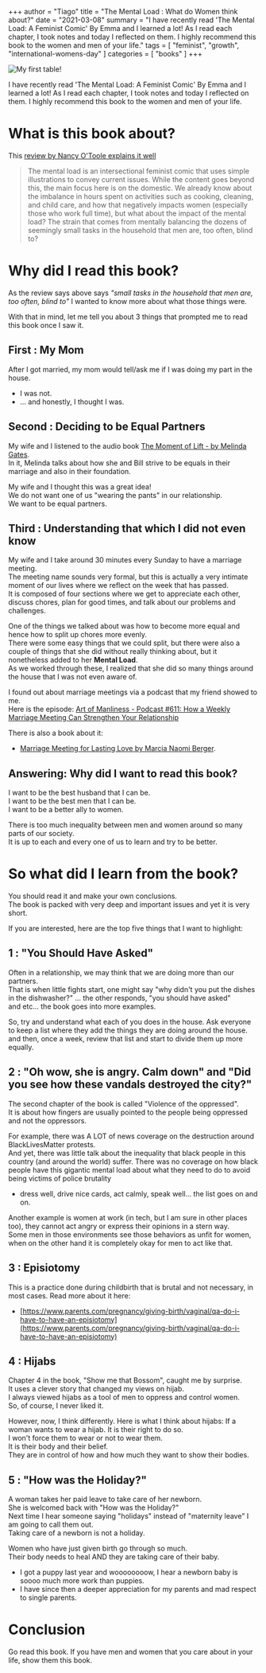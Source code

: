 +++
author = "Tiago"
title = "The Mental Load : What do Women think about?"
date = "2021-03-08"
summary = "I have recently read 'The Mental Load: A Feminist Comic' By Emma and I learned a lot! As I read each chapter, I took notes and today I reflected on them. I highly recommend this book to the women and men of your life."
tags = [
    "feminist",
    "growth",
    "international-womens-day"
]
categories = [
    "books"
]
+++

![My first table!](/imgs/books/the-mental-work-load.png)  

I have recently read 'The Mental Load: A Feminist Comic' By Emma and I learned a lot! As I read each chapter, I took notes and today I reflected on them. I highly recommend this book to the women and men of your life.



# What is this book about?
This [review by Nancy O'Toole explains it well](https://www.goodreads.com/book/show/39196352-the-mental-load#:~:text=The%20mental%20load%20is%20an%20intersectional%20feminist%20comic,the%20main%20focus%20here%20is%20on%20the%20domestic.)  
> The mental load is an intersectional feminist comic that uses simple illustrations to convey current issues. While the content goes beyond this, the main focus here is on the domestic. We already know about the imbalance in hours spent on activities such as cooking, cleaning, and child care, and how that negatively impacts women (especially those who work full time), but what about the impact of the mental load? The strain that comes from mentally balancing the dozens of seemingly small tasks in the household that men are, too often, blind to?

# Why did I read this book?
As the review says above says *"small tasks in the household that men are, too often, blind to"* I wanted to know more about what those things were.
  

With that in mind, let me tell you about 3 things that prompted me to read this book once I saw it.
## First : My Mom
After I got married, my mom would tell/ask me if I was doing my part in the house.
- I was not. 
- ... and honestly, I thought I was.

## Second : Deciding to be Equal Partners
My wife and I listened to the audio book [The Moment of Lift - by Melinda Gates](https://www.audible.com/pd/The-Moment-of-Lift-Audiobook/1250317045).  
In it, Melinda talks about how she and Bill strive to be equals in their marriage and also in their foundation.  

My wife and I thought this was a great idea!  
We do not want one of us "wearing the pants" in our relationship.  
We want to be equal partners.

## Third : Understanding that which I did not even know
My wife and I take around 30 minutes every Sunday to have a marriage meeting.  
The meeting name sounds very formal, but this is actually a very intimate moment of our lives where we reflect on the week that has passed.  
It is composed of four sections where we get to appreciate each other, discuss chores, plan for good times, and talk about our problems and challenges.  
  

One of the things we talked about was how to become more equal and hence how to split up chores more evenly.  
There were some easy things that we could split, but there were also a couple of things that she did without really thinking about, but it nonetheless added to her **Mental Load**.  
As we worked through these, I realized that she did so many things around the house that I was not even aware of.  

I found out about marriage meetings via a podcast that my friend showed to me.  
Here is the episode: [Art of Manliness - Podcast #611: How a Weekly Marriage Meeting Can Strengthen Your Relationship](https://www.artofmanliness.com/articles/podcast-611-how-a-weekly-marriage-meeting-can-strengthen-your-relationship/)

There is also a book about it: 
- [Marriage Meeting for Lasting Love by Marcia Naomi Berger](https://www.amazon.com/Reclaiming-Conversation-Power-Talk-Digital/dp/1608682234).

## Answering: Why did I want to read this book?
I want to be the best husband that I can be.  
I want to be the best men that I can be.  
I want to be a better ally to women.

There is too much inequality between men and women around so many parts of our society.  
It is up to each and every one of us to learn and try to be better.  

# So what did I learn from the book?
You should read it and make your own conclusions.  
The book is packed with very deep and important issues and yet it is very short.

If you are interested, here are the top five things that I want to highlight:

## 1 : "You Should Have Asked"
Often in a relationship, we may think that we are doing more than our partners.  
That is when little fights start, one might say "why didn't you put the dishes in the dishwasher?" ... the other responds, "you should have asked"  
and etc... the book goes into more examples.  

So, try and understand what each of you does in the house. 
Ask everyone to keep a list where they add the things they are doing around the house.  
and then, once a week, review that list and start to divide them up more equally.

## 2 : "Oh wow, she is angry. Calm down" and "Did you see how these vandals destroyed the city?"
The second chapter of the book is called "Violence of the oppressed".  
It is about how fingers are usually pointed to the people being oppressed and not the oppressors.  

For example, there was A LOT of news coverage on the destruction around BlackLivesMatter protests.  
And yet, there was little talk about the inequality that black people in this country (and around the world) suffer. 
There was no coverage on how black people have this gigantic mental load about what they need to do to avoid being victims of police brutality
- dress well, drive nice cards, act calmly, speak well... the list goes on and on.

Another example is women at work (in tech, but I am sure in other places too), they cannot act angry or express their opinions in a stern way.  
Some men in those environments see those behaviors as unfit for women, when on the other hand it is completely okay for men to act like that.  

## 3 : Episiotomy
This is a practice done during childbirth that is brutal and not necessary, in most cases.  Read more about it here: 
- [https://www.parents.com/pregnancy/giving-birth/vaginal/qa-do-i-have-to-have-an-episiotomy](https://www.parents.com/pregnancy/giving-birth/vaginal/qa-do-i-have-to-have-an-episiotomy)

## 4 : Hijabs
Chapter 4 in the book, "Show me that Bossom", caught me by surprise.  
It uses a clever story that changed my views on hijab.  
I always viewed hijabs as a tool of men to oppress and control women.    
So, of course, I never liked it.  
      
However, now, I think differently. Here is what I think about hijabs:
If a woman wants to wear a hijab. It is their right to do so.  
I won't force them to wear or not to wear them.  
It is their body and their belief.  
They are in control of how and how much they want to show their bodies.  
 
## 5 : "How was the Holiday?"
A woman takes her paid leave to take care of her newborn.  
She is welcomed back with "How was the Holiday?"  
Next time I hear someone saying "holidays" instead of "maternity leave" I am going to call them out.   
Taking care of a newborn is not a holiday.  

Women who have just given birth go through so much.  
Their body needs to heal AND they are taking care of their baby.  
- I got a puppy last year and woooooooow, I hear a newborn baby is soooo much more work than puppies.
- I have since then a deeper appreciation for my parents and mad respect to single parents.

# Conclusion
Go read this book.
If you have men and women that you care about in your life, show them this book.
